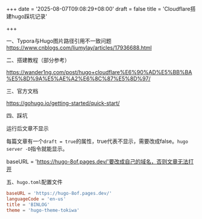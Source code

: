 +++
date = '2025-08-07T09:08:29+08:00'
draft = false
title = 'Cloudflare搭建hugo踩坑记录'

+++

一、Typora与Hugo图片路径引用不一致问题
https://www.cnblogs.com/liumylay/articles/17936688.html

二、搭建教程（部分参考）

https://wander1ng.com/post/hugo+cloudflare%E6%90%AD%E5%BB%BA%E5%8D%9A%E5%AE%A2%E6%8C%87%E5%8D%97/

三、官方文档

https://gohugo.io/getting-started/quick-start/

四、踩坑

运行后文章不显示

每篇文章有一个`draft = true`的属性，true代表不显示，需要改成false。`hugo server -D`指令就能显示。

baseURL = 'https://hugo-8of.pages.dev/'要改成自己的域名，否则文章无法打开

五、`hugo.toml`配置文件

```toml
baseURL = 'https://hugo-8of.pages.dev/'
languageCode = 'en-us'
title = 'BINLOG'
theme = 'hugo-theme-tokiwa'
```

